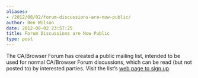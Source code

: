 ```yaml
---
aliases:
- /2012/08/02/forum-discussions-are-now-public/
author: Ben Wilson
date: 2012-08-02 23:57:25
title: Forum Discussions are Now Public
type: post
---
```


The CA/Browser Forum has created a public mailing list, intended to be used for normal CA/Browser Forum discussions, which can be read (but not posted to) by interested parties. Visit the list’s [web page to sign up][1].

[1]: /mailman/listinfo/public